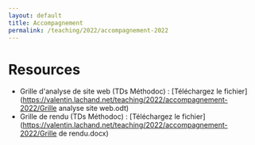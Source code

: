 ```yaml
---
layout: default
title: Accompagnement
permalink: /teaching/2022/accompagnement-2022
---
```


# Resources
  * Grille d'analyse de site web (TDs Méthodoc) : [Téléchargez le fichier](https://valentin.lachand.net/teaching/2022/accompagnement-2022/Grille analyse site web.odt)
  * Grille de rendu (TDs Méthodoc) : [Téléchargez le fichier](https://valentin.lachand.net/teaching/2022/accompagnement-2022/Grille de rendu.docx)
